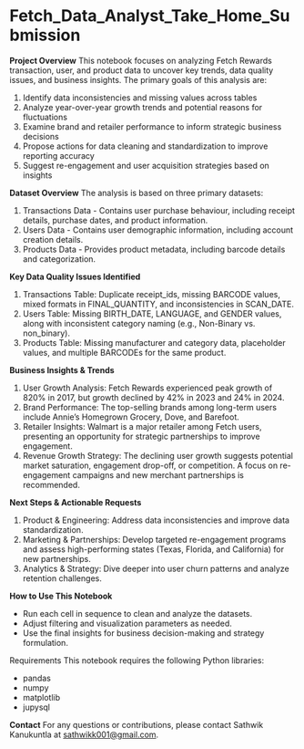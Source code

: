 # Fetch_Data_Analyst_Take_Home_Submission
**Project Overview**
This notebook focuses on analyzing Fetch Rewards transaction, user, and product data to uncover key trends, data quality issues, and business insights. The primary goals of this analysis are:
1. Identify data inconsistencies and missing values across tables
2. Analyze year-over-year growth trends and potential reasons for fluctuations
3. Examine brand and retailer performance to inform strategic business decisions
4. Propose actions for data cleaning and standardization to improve reporting accuracy
5. Suggest re-engagement and user acquisition strategies based on insights


**Dataset Overview**
The analysis is based on three primary datasets:
1. Transactions Data - Contains user purchase behaviour, including receipt details, purchase dates, and product information.
2. Users Data - Contains user demographic information, including account creation details.
3. Products Data - Provides product metadata, including barcode details and categorization.
   
**Key Data Quality Issues Identified**
1. Transactions Table: Duplicate receipt_ids, missing BARCODE values, mixed formats in FINAL_QUANTITY, and inconsistencies in SCAN_DATE.
2. Users Table: Missing BIRTH_DATE, LANGUAGE, and GENDER values, along with inconsistent category naming (e.g., Non-Binary vs. non_binary).
3. Products Table: Missing manufacturer and category data, placeholder values, and multiple BARCODEs for the same product.

**Business Insights & Trends**
1. User Growth Analysis: Fetch Rewards experienced peak growth of 820% in 2017, but growth declined by 42% in 2023 and 24% in 2024.
2. Brand Performance: The top-selling brands among long-term users include Annie’s Homegrown Grocery, Dove, and Barefoot.
3. Retailer Insights: Walmart is a major retailer among Fetch users, presenting an opportunity for strategic partnerships to improve engagement.
4. Revenue Growth Strategy: The declining user growth suggests potential market saturation, engagement drop-off, or competition. A focus on re-engagement campaigns and new merchant partnerships is recommended.

**Next Steps & Actionable Requests**
1. Product & Engineering: Address data inconsistencies and improve data standardization.
2. Marketing & Partnerships: Develop targeted re-engagement programs and assess high-performing states (Texas, Florida, and California) for new partnerships.
3. Analytics & Strategy: Dive deeper into user churn patterns and analyze retention challenges.
   
**How to Use This Notebook**
- Run each cell in sequence to clean and analyze the datasets.
- Adjust filtering and visualization parameters as needed.
- Use the final insights for business decision-making and strategy formulation.
  
Requirements
This notebook requires the following Python libraries:
- pandas
- numpy
- matplotlib
- jupysql

**Contact**
For any questions or contributions, please contact Sathwik Kanukuntla at sathwikk001@gmail.com.
